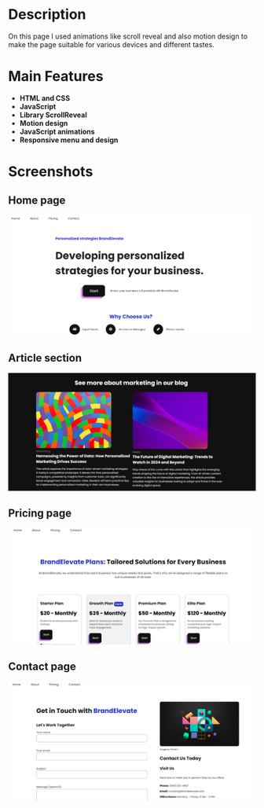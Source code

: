 # Description
On this page I used animations like scroll reveal and also motion design to make the page suitable for various devices 
and different tastes.

# Main Features
- **HTML and CSS**
- **JavaScript**
- **Library ScrollReveal**
- **Motion design**
- **JavaScript animations**
- **Responsive menu and design**

# Screenshots

## Home page
![Screenshot](./screenshot/screenshot-1.PNG)

## Article section
![Screenshot](./screenshot/screenshot-2.PNG)

## Pricing page
![Screenshot](./screenshot/screenshot-3.PNG)

## Contact page
![Screenshot](./screenshot/screenshot-4.PNG)
